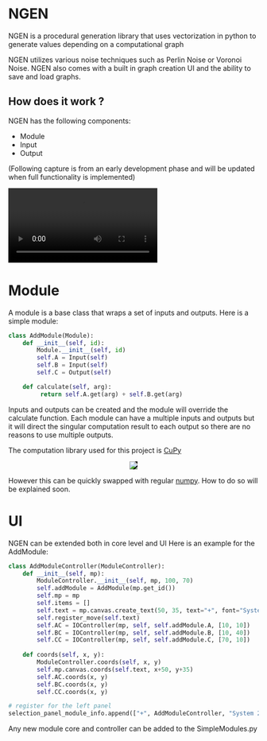 # NGEN
NGEN is a procedural generation library that uses vectorization in python to generate values depending on a computational graph

NGEN utilizes various noise techniques such as Perlin Noise or Voronoi Noise. NGEN also comes with a built in graph creation UI and the ability to save and load graphs.

## How does it work ?
NGEN has the following components:
* Module
* Input
* Output

(Following capture is from an early development phase and will be updated when full functionality is implemented)

<video preload="auto" autoplay="autoplay" loop="loop">
    <source src="https://i.imgur.com/oZtHaPz.mp4" type="video/mp4"></source>
</video>

# Module
A module is a base class that wraps a set of inputs and outputs. Here is a simple module:

```Python
class AddModule(Module):
    def __init__(self, id):
        Module.__init__(self, id)
        self.A = Input(self)
        self.B = Input(self)
        self.C = Output(self)

    def calculate(self, arg):
         return self.A.get(arg) + self.B.get(arg)
```

Inputs and outputs can be created and the module will override the calculate function. Each module can have a multiple inputs and outputs but it will direct the singular computation result to each output so there are no reasons to use multiple outputs.

The computation library used for this project is 
[CuPy](https://cupy.chainer.org/) 
<p align="center">
<img src="https://cupy.chainer.org/images/cupy.png" style="background-color:#000000;" >
</p>

However this can be quickly swapped with regular 
[numpy](http://www.numpy.org/). How to do so will be explained soon.

# UI
NGEN can be extended both in core level and UI
Here is an example for the AddModule:

```Python
class AddModuleController(ModuleController):
    def __init__(self, mp):
        ModuleController.__init__(self, mp, 100, 70)
        self.addModule = AddModule(mp.get_id())
        self.mp = mp
        self.items = []
        self.text = mp.canvas.create_text(50, 35, text="+", font="System 20 bold")
        self.register_move(self.text)
        self.AC = IOController(mp, self, self.addModule.A, [10, 10])
        self.BC = IOController(mp, self, self.addModule.B, [10, 40])
        self.CC = IOController(mp, self, self.addModule.C, [70, 10])
        
    def coords(self, x, y):
        ModuleController.coords(self, x, y)
        self.mp.canvas.coords(self.text, x+50, y+35)
        self.AC.coords(x, y)
        self.BC.coords(x, y)
        self.CC.coords(x, y)

# register for the left panel
selection_panel_module_info.append(["+", AddModuleController, "System 20 bold"])
```

Any new module core and controller can be added to the SimpleModules.py